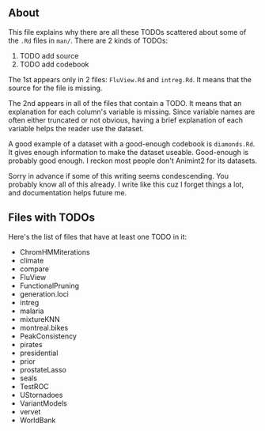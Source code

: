## About

This file explains why there are all these TODOs scattered
about some of the `.Rd` files in `man/`. There are 2 kinds
of TODOs:

1. TODO add source
2. TODO add codebook

The 1st appears only in 2 files: `FluView.Rd` and `intreg.Rd`.
It means that the source for the file is missing.

The 2nd appears in all of the files that contain a TODO. 
It means that an explanation for each column's variable is
missing. Since variable names are often either truncated or
not obvious, having a brief explanation of each variable
helps the reader use the dataset.

A good example of a dataset with a good-enough codebook is
`diamonds.Rd`. It gives enough information to make the
dataset useable. Good-enough is probably good enough. I
reckon most people don't Animint2 for its datasets.

Sorry in advance if some of this writing seems condescending.
You probably know all of this already. I write like this cuz
I forget things a lot, and documentation helps future me.


## Files with TODOs

Here's the list of files that have at least one TODO in it:

- ChromHMMiterations
- climate
- compare
- FluView
- FunctionalPruning
- generation.loci
- intreg
- malaria
- mixtureKNN
- montreal.bikes
- PeakConsistency
- pirates
- presidential
- prior
- prostateLasso
- seals
- TestROC
- UStornadoes
- VariantModels
- vervet
- WorldBank